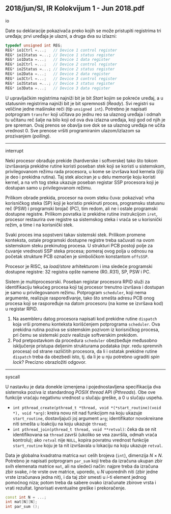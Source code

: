 2018/jun/SI, IR Kolokvijum 1 - Jun 2018.pdf
--------------------------------------------------------------------------------
io

Date su deklaracije pokazivača preko kojih se može pristupiti registrima tri uređaja;  prvi
uređaja je ulazni, a druga dva su izlazni:
```cpp
typedef unsigned int REG;
REG* io1Ctrl =...;   // Device 1 control register
REG* io1Status =...; // Device 1 status register
REG* io1Data =...;   // Device 1 data register
REG* io2Ctrl =...;   // Device 2 control register
REG* io2Status =...; // Device 2 status register
REG* io2Data =...;   // Device 2 data register
REG* io3Ctrl =...;   // Device 3 control register
REG* io3Status =...; // Device 3 status register
REG* io3Data =...;   // Device 3 data register
```
U upravljačkim registrima najniži bit je bit *Start* kojim se pokreće uređaj, a u statusnim
registrima najniži bit je bit spremnosti (*Ready*). Svi registri su veličine jedne mašinske reči
(tip `unsigned int`).
Potrebno je napisati potprogram `transfer` koji učitava po jednu reo sa ulaznog uređaja i
odmah tu učitanu reč šalje na bilo koji od ova dva izlazna uređaja, koji god od njih je pre
spreman. Ovaj prenos se obavlja sve dok se sa ulaznog uređaja ne učita vrednost 0. Sve
prenose vršiti programiranim ulazom/izlazom sa prozivanjem (*polling*).


--------------------------------------------------------------------------------
interrupt

Neki procesor obrađuje prekide (hardverske i softverske) tako što tokom izvršavanja prekidne
rutine koristi poseban stek koji se koristi u sistemskom, privilegovanom režimu rada
procesora, u kome se izvršava kod kernela (čiji je deo i prekidna rutina).
Taj stek alociran je u delu memorije koju koristi kernel, a na vrh tog steka ukazuje poseban registar SSP procesora
koji je dostupan samo u privilegovanom režimu.

Prilikom obrade prekida, procesor na ovom steku čuva: pokazivač vrha korisničkog steka (SP)
koji je koristio prekinuti proces, programsku statusnu reč (PSW) i programski brojač (PC),
tim redom, ali ne i ostale programski dostupne registre. Prilikom povratka iz prekidne rutine
instrukcijom `iret`, procesor restaurira ove registre sa sistemskog steka i vraća se u korisnički
režim, a time i na korisnički stek.

Svaki proces ima sopstveni takav sistemski stek. Prilikom promene konteksta, ostale
programski dostupne registre treba sačuvati na ovom sistemskom steku prekinutog procesa. U
strukturi PCB postoji polje za čuvanje vrednosti SSP steka procesa; pomeraj ovog polja u
odnosu na početak strukture PCB označen je simboličkom konstantom `offsSSP`.

Procesor je RISC, sa *load/store* arhitekturom i ima sledeće programski dostupne registre: 32
registra opšte namene (R0..R31), SP, PSW i PC.

Sistem je multiprocesorski. Poseban registar procesora RPID služi za identifikaciju tekućeg
procesa koji taj procesor trenutno izvršava i dostupan je samo u privilegovanom režimu.
Potprogram `scheduler`, koji nema argumente, realizuje raspoređivanje, tako što smešta
adresu PCB onog procesa koji se raspoređuje na datom procesoru (na kome se izvršava kod) u
registar RPID.

1. Na asembleru datog procesora napisati kod prekidne rutine `dispatch` koja vrši promenu
konteksta korišćenjem potprograma `scheduler`. Ova prekidna rutina poziva se sistemskim
pozivom iz korisničkog procesa, pri čemu se sistemski poziv realizuje softverskim prekidom.
2. Pod pretpostavkom da procedura `scheduler` obezbeđuje međusobno isključenje
pristupa deljenim strukturama podataka (npr. redu spremnih procesa) od strane različitih
procesora, da li i ostatak prekidne rutine `dispatch` treba da obezbedi isto, tj. da li je u nju
potrebno ugraditi *spin lock*? Precizno obrazložiti odgovor.

--------------------------------------------------------------------------------
syscall

U nastavku je data donekle izmenjena i pojednostavljena specifikacija dva sistemska poziva iz
standardnog *POSIX thread* API (*Pthreads*). Obe ove funkcije vraćaju negativnu vrednost u
slučaju greške, a 0 u slučaju uspeha.

- `int pthread_create(pthread_t *thread, void *(*start_routine)(void *), void *arg)`: kreira novu nit nad funkcijom na koju ukazuje `start_routine`,
dostavljajući joj argument `arg`; identifikator novokreirane niti smešta u loakciju na koju
ukazuje `thread`;
- `int pthread_join(pthread_t thread, void **retval)`: čeka da se nit identifikovana sa `thread` završi (ukoliko se vea završila, odmah vraća kontrolu);  ako
`retval` nije `NULL`, kopira povratnu vrednost funkcije `start_routine` koju je ta nit
izvršavala u lokaciju na koju ukazuje `retval`.

Data je globalna kvadratna matrica `mat` celih brojeva (`int`), dimenzija $N \times N$. Potrebno je
napisati potprogram `par_sum` koji treba da izračuna ukupan zbir svih elemenata matrice `mat`,
ali na sledeći način: najpre treba da izračuna zbir svake, *i*-te vrste ove matrice, uporedo, u *N*
uporednih niti (zbir jedne vrste izračunava jedna nit), i da taj zbir smesti u *i*-ti element jednog
pomoćnog niza;  potom treba da sabere ovako izračunate zbirove vrsta i vrati rezultat.
Ignorisati eventualne greške i prekoračenje.

```cpp
const int N = ...;
int mat[N][N];
int par_sum ();
```
